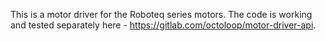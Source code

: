 

This is a motor driver for the Roboteq series motors. The code is working and tested separately here - https://gitlab.com/octoloop/motor-driver-api. 
